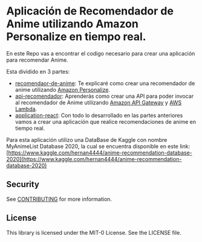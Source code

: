 # Aplicación de Recomendador de Anime utilizando Amazon Personalize en tiempo real. 

En este Repo vas a encontrar el codigo necesario para crear una aplicación para recomendar Anime. 

Esta dividido en 3 partes: 
- [recomendaor-de-anime](https://github.com/aws-samples/aws-recomendador-anime/tree/main/recomendador-de-anime): Te explicaré como crear una recomendador de anime utilizando [Amazon Personalize](https://aws.amazon.com/es/personalize/). 
- [api-recomendador](https://github.com/aws-samples/aws-recomendador-anime/tree/main/api-recomendador): Aprenderás como crear una API para poder invocar al recomendador de Anime utilizando [Amazon API Gateway](https://aws.amazon.com/es/api-gateway/) y [AWS Lambda](https://aws.amazon.com/es/lambda). 
- [application-react]( ): Con todo lo desarrollado en las partes anteriores vamos a crear una aplicación que realice recomendaciones de anime en tiempo real. 

Para esta aplicación utilizo una DataBase de Kaggle con nombre MyAnimeList Database 2020, la cual se encuentra disponible en este link:[https://www.kaggle.com/hernan4444/anime-recommendation-database-2020](https://www.kaggle.com/hernan4444/anime-recommendation-database-2020)


## Security

See [CONTRIBUTING](CONTRIBUTING.md#security-issue-notifications) for more information.

## License

This library is licensed under the MIT-0 License. See the LICENSE file.


